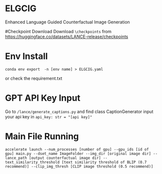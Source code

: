 # ELGCIG
Enhanced Language Guided Counterfactual Image Generation

#Checkpoint Download
Download `\checkpoints` from https://huggingface.co/datasets/LANCE-release/checkpoints

# Env Install
```
conda env export  -n [env name] > ELGCIG.yaml
```
or check the requirement.txt

# GPT API Key Input
Go to `/lance/generate_captions.py` and find class CaptionGenerator input your api key in `api_key: str = "[api key]"`

# Main File Running
```
accelerate launch --num_processes [number of gpu] --gpu_ids [id of gpu] main.py --dset_name ImageFolder --img_dir [original image dir] --lance_path [output counterfactual image dir] --text_similarity_threshold [text similarity threshold of BLIP (0.7 recommend)] --clip_img_thresh [CLIP image threshold (0.5 recommend)]
```
